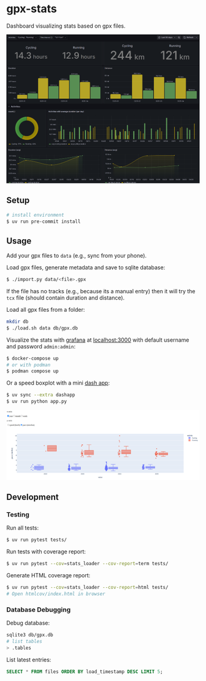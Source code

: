gpx-stats
=========

Dashboard visualizing stats based on gpx files.

![Screenshot of the grafana dashboard](./docs/grafana.png)

## Setup

```bash
# install environment
$ uv run pre-commit install
```


## Usage

Add your gpx files to `data` (e.g., sync from your phone).

Load gpx files, generate metadata and save to sqlite database:
```bash
$ ./import.py data/<file>.gpx
```
If the file has no tracks (e.g., because its a manual entry)
then it will try the `tcx` file (should contain duration and distance).

Load all gpx files from a folder:
```bash
mkdir db
$ ./load.sh data db/gpx.db
```

Visualize the stats with
[grafana](https://grafana.com/docs/grafana/latest/)
at [localhost:3000](http://localhost:3000)
with default username and password `admin:admin`:
```bash
$ docker-compose up
# or with podman
$ podman compose up
```

Or a speed boxplot with a mini [dash app](http://localhost:8050):
```bash
$ uv sync --extra dashapp
$ uv run python app.py
```
![Screenshot of the dashapp (= speed boxplot)](./docs/dashapp.png)

## Development

### Testing

Run all tests:
```bash
$ uv run pytest tests/
```

Run tests with coverage report:
```bash
$ uv run pytest --cov=stats_loader --cov-report=term tests/
```

Generate HTML coverage report:
```bash
$ uv run pytest --cov=stats_loader --cov-report=html tests/
# Open htmlcov/index.html in browser
```

### Database Debugging

Debug database:
```bash
sqlite3 db/gpx.db
# list tables
> .tables
```

List latest entries:
```sql
SELECT * FROM files ORDER BY load_timestamp DESC LIMIT 5;
```
